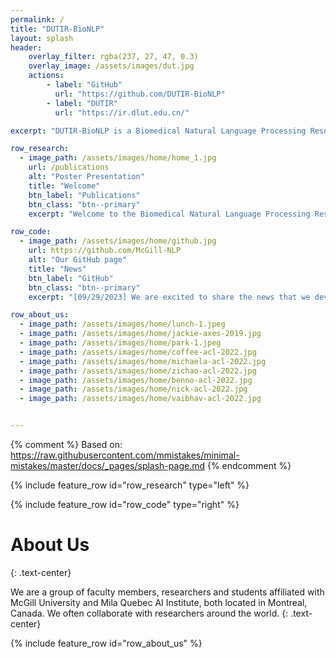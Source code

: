 ```yaml
---
permalink: /
title: "DUTIR-BioNLP"
layout: splash
header:
    overlay_filter: rgba(237, 27, 47, 0.3)
    overlay_image: /assets/images/dut.jpg
    actions:
        - label: "GitHub"
          url: "https://github.com/DUTIR-BioNLP"
        - label: "DUTIR"
          url: "https://ir.dlut.edu.cn/"

excerpt: "DUTIR-BioNLP is a Biomedical Natural Language Processing Research Group in the Information Retrieval Laboratory at Dalian University of Technology (DUTIR-BioNLP)."

row_research:
  - image_path: /assets/images/home/home_1.jpg
    url: /publications
    alt: "Poster Presentation"
    title: "Welcome"
    btn_label: "Publications"
    btn_class: "btn--primary"
    excerpt: "Welcome to the Biomedical Natural Language Processing Research Group in the Information Retrieval Laboratory at Dalian University of Technology (DUTIR-BioNLP)! Our research interests focus on AI for health, including Biomedical Natural Language Processing, Text Mining, and Machine Learning. Our research goal is to develop computational methods and tools to better understand the natural language in biomedical text in order to accelerate knowledge discovery and improve human health."

row_code:
  - image_path: /assets/images/home/github.jpg
    url: https://github.com/McGill-NLP
    alt: "Our GitHub page"
    title: "News"
    btn_label: "GitHub"
    btn_class: "btn--primary"
    excerpt: "[09/29/2023] We are excited to share the news that we developed Taiyi, A Bilingual (Chinese and English) Biomedical Large Language Model Finetuned with Rich Biomedical Data."

row_about_us:
  - image_path: /assets/images/home/lunch-1.jpeg
  - image_path: /assets/images/home/jackie-axes-2019.jpg
  - image_path: /assets/images/home/park-1.jpeg
  - image_path: /assets/images/home/coffee-acl-2022.jpg
  - image_path: /assets/images/home/michaela-acl-2022.jpg
  - image_path: /assets/images/home/zichao-acl-2022.jpg
  - image_path: /assets/images/home/benno-acl-2022.jpg
  - image_path: /assets/images/home/nick-acl-2022.jpg
  - image_path: /assets/images/home/vaibhav-acl-2022.jpg


---
```

{% comment %}
Based on: https://raw.githubusercontent.com/mmistakes/minimal-mistakes/master/docs/_pages/splash-page.md
{% endcomment %}


{% include feature_row id="row_research" type="left" %}

{% include feature_row id="row_code" type="right" %}



# About Us
{: .text-center}

We are a group of faculty members, researchers and students affiliated with McGill University and Mila Quebec AI Institute, both located in Montreal, Canada. We often collaborate with researchers around the world.
{: .text-center}

{% include feature_row id="row_about_us" %}


